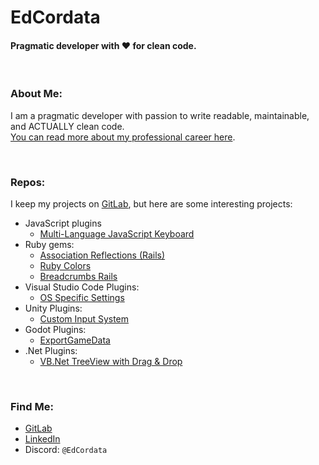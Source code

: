 # **EdCordata**
#### Pragmatic developer with :heart: for clean code.


<br/>


### **About Me:**
I am a pragmatic developer with passion to write readable, maintainable, and ACTUALLY clean code.
<br/>
[You can read more about my professional career here](doki/career.md ).


<br/>


### **Repos:**
I keep my projects on [GitLab](https://gitlab.com/EdCordata-REPOS),
but here are some interesting projects:

* JavaScript plugins
    * [Multi-Language JavaScript Keyboard](https://gitlab.com/EdCordata-REPOS/javascript-plugins/multi-language-javascript-keyboard)
* Ruby gems:
    * [Association Reflections (Rails)](https://gitlab.com/EdCordata-REPOS/ruby-gems/association-reflections)
    * [Ruby Colors](https://gitlab.com/EdCordata-REPOS/ruby-gems/ruby-colors)
    * [Breadcrumbs Rails](https://gitlab.com/EdCordata-REPOS/ruby-gems/breadcrumbs-rails)
* Visual Studio Code Plugins:
    * [OS Specific Settings](https://gitlab.com/EdCordata-REPOS/ide-plugins/vs-code-plugins/OS-Specific-Settings)
* Unity Plugins:
    * [Custom Input System](https://gitlab.com/EdCordata-REPOS/unity/plugins/custom-input-system)
* Godot Plugins:
    * [ExportGameData](https://gitlab.com/EdCordata-REPOS/Godot/Plugins/ExportGameData)
* .Net Plugins:
    * [VB.Net TreeView with Drag & Drop](https://gitlab.com/EdCordata-REPOS/visual-basic-plugins/vb.net-treeview-with-drag-and-drop)


<br/>


### **Find Me:**
* [GitLab](https://gitlab.com/EdCordata-REPOS)
* [LinkedIn](https://www.LinkedIn.com/in/EdCordata)
* Discord: `@EdCordata`
